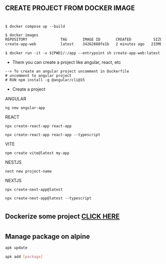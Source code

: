 ## CREATE PROJECT FROM DOCKER IMAGE
#
```
$ docker compose up --build
```
```bash
$ docker images
REPOSITORY               TAG       IMAGE ID       CREATED          SIZE
create-app-web           latest    34262888fe1b   2 minutes ago   233MB
```
```
$ docker run -it -v ${PWD}/:/app --entrypoint sh create-app-web:latest
```
- Them you can create a project like angular, react, etc
``` 
--> To create an angular project uncomment in Dockerfile
# uncomment to angular project
# RUN npm install -g @angular/cli@15 
```
* Create a project

ANGULAR 
```
ng new angular-app 
```
REACT
```
npx create-react-app react-app

npx create-react-app react-app --typescript
```
VITE
```
npm create vite@latest my-app
```
NESTJS
```
nest new project-name
```
NEXTJS
```
npx create-next-app@latest

npx create-next-app@latest --typescript
```
#
## Dockerize some project [CLICK HERE](https://github.com/docker/awesome-compose/)

#
## Manage package on alpine 
```sh
apk update

apk add [package]
```
